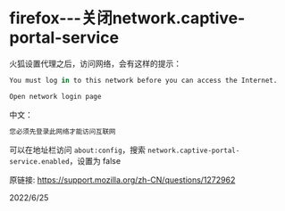 # firefox---关闭network.captive-portal-service

火狐设置代理之后，访问网络，会有这样的提示：  
```r
You must log in to this network before you can access the Internet.

Open network login page
```
中文：  
```r
您必须先登录此网络才能访问互联网
```

可以在地址栏访问 `about:config`，搜索 `network.captive-portal-service.enabled`，设置为 false  


原链接: https://support.mozilla.org/zh-CN/questions/1272962  


2022/6/25  
